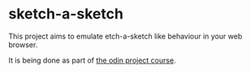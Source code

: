 # sketch-a-sketch

This project aims to emulate etch-a-sketch like behaviour in your web browser.

It is being done as part of [the odin project course](https://www.theodinproject.com/courses/foundations/lessons/etch-a-sketch-project).

